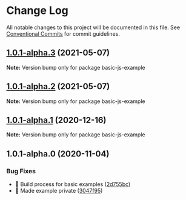 # Change Log

All notable changes to this project will be documented in this file.
See [Conventional Commits](https://conventionalcommits.org) for commit guidelines.

## [1.0.1-alpha.3](https://github.com/visdesignlab/trrack/compare/basic-js-example@1.0.1-alpha.2...basic-js-example@1.0.1-alpha.3) (2021-05-07)

**Note:** Version bump only for package basic-js-example





## [1.0.1-alpha.2](https://github.com/visdesignlab/trrack/compare/basic-js-example@1.0.1-alpha.1...basic-js-example@1.0.1-alpha.2) (2021-05-07)

**Note:** Version bump only for package basic-js-example





## [1.0.1-alpha.1](https://github.com/visdesignlab/trrack/compare/basic-js-example@1.0.1-alpha.0...basic-js-example@1.0.1-alpha.1) (2020-12-16)

**Note:** Version bump only for package basic-js-example





## 1.0.1-alpha.0 (2020-11-04)


### Bug Fixes

* 🐛 Build process for basic examples ([2d755bc](https://github.com/visdesignlab/trrack/commit/2d755bc2e91034456b9b01e12f7516d215312eeb))
* 🐛 Made example private ([3047f95](https://github.com/visdesignlab/trrack/commit/3047f9542be9ce11f26637c30e460f4360102bed))
